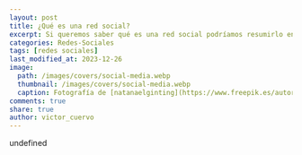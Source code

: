 ```yaml
---
layout: post
title: ¿Qué es una red social?
excerpt: Si queremos saber qué es una red social podríamos resumirlo en un grupo de individuos que comparten intereses comunes
categories: Redes-Sociales
tags: [redes sociales]
last_modified_at: 2023-12-26
image:
  path: /images/covers/social-media.webp
  thumbnail: /images/covers/social-media.webp
  caption: Fotografía de [natanaelginting](https://www.freepik.es/autor/natanaelginting)
comments: true
share: true
author: victor_cuervo
---
```

undefined